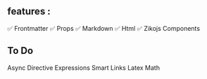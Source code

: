 ## features :

✅ Frontmatter
✅ Props
✅ Markdown
✅ Html
✅ Zikojs Components

## To Do

Async Directive
Expressions 
Smart Links
Latex
Math 
